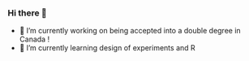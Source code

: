 ### Hi there 👋

- 🔭 I’m currently working on being accepted into a double degree in Canada !
- 🌱 I’m currently learning design of experiments and R
